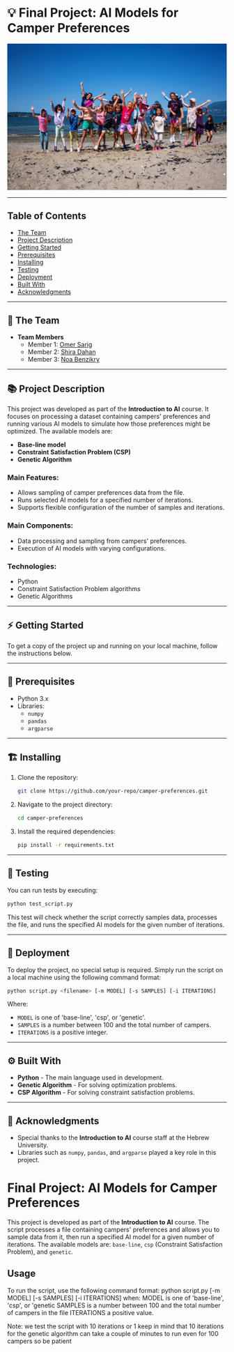 # 💡 **Final Project: AI Models for Camper Preferences**

![Project Cover Image](project_image.jpeg)


---

## Table of Contents
- [The Team](#the-team)
- [Project Description](#project-description)
- [Getting Started](#getting-started)
- [Prerequisites](#prerequisites)
- [Installing](#installing)
- [Testing](#testing)
- [Deployment](#deployment)
- [Built With](#built-with)
- [Acknowledgments](#acknowledgments)

---

## 👥 **The Team**

- **Team Members**  
  - Member 1: [Omer Sarig](omer.sarig@mail.huji.ac.il)
  - Member 2: [Shira Dahan](shira.dahan@mail.huji.ac.il)
  - Member 3: [Noa Benzikry](Noa.Benzikry@mail.huji.ac.il) 

---

## 📚 **Project Description**

This project was developed as part of the **Introduction to AI** course. It focuses on processing a dataset containing campers' preferences and running various AI models to simulate how those preferences might be optimized. The available models are:

- **Base-line model**  
- **Constraint Satisfaction Problem (CSP)**  
- **Genetic Algorithm**

### Main Features:
- Allows sampling of camper preferences data from the file.
- Runs selected AI models for a specified number of iterations.
- Supports flexible configuration of the number of samples and iterations.

### Main Components:
- Data processing and sampling from campers' preferences.
- Execution of AI models with varying configurations.

### Technologies:
- Python
- Constraint Satisfaction Problem algorithms
- Genetic Algorithms

---

## ⚡ **Getting Started**

To get a copy of the project up and running on your local machine, follow the instructions below.

---

## 🧱 **Prerequisites**

- Python 3.x
- Libraries: 
  - `numpy`
  - `pandas`
  - `argparse`

---

## 🏗️ **Installing**

1. Clone the repository:  
   ```bash
   git clone https://github.com/your-repo/camper-preferences.git
   ```
2. Navigate to the project directory:  
   ```bash
   cd camper-preferences
   ```
3. Install the required dependencies:  
   ```bash
   pip install -r requirements.txt
   ```

---

## 🧪 **Testing**

You can run tests by executing:

```bash
python test_script.py
```

This test will check whether the script correctly samples data, processes the file, and runs the specified AI models for the given number of iterations.

---

## 🚀 **Deployment**

To deploy the project, no special setup is required. Simply run the script on a local machine using the following command format:

```bash
python script.py <filename> [-m MODEL] [-s SAMPLES] [-i ITERATIONS]
```

Where:
- `MODEL` is one of 'base-line', 'csp', or 'genetic'.
- `SAMPLES` is a number between 100 and the total number of campers.
- `ITERATIONS` is a positive integer.

---

## ⚙️ **Built With**

- **Python** - The main language used in development.
- **Genetic Algorithm** - For solving optimization problems.
- **CSP Algorithm** - For solving constraint satisfaction problems.

---

## 🙏 **Acknowledgments**
- Special thanks to the **Introduction to AI** course staff at the Hebrew University.
- Libraries such as `numpy`, `pandas`, and `argparse` played a key role in this project.



# Final Project: AI Models for Camper Preferences

This project is developed as part of the **Introduction to AI** course.
The script processes a file containing campers' preferences and allows you to sample data from it,
then run a specified AI model for a given number of iterations.
The available models are: `base-line`, `csp` (Constraint Satisfaction Problem), and `genetic`.

## Usage

To run the script, use the following command format:
python script.py <filename> [-m MODEL] [-s SAMPLES] [-i ITERATIONS]
when:
MODEL is one of 'base-line', 'csp', or 'genetic
SAMPLES is a number between 100 and the total number of campers in the file
ITERATIONS a positive value.

Note: we test the script with 10 iterations or 1 keep in mind that 10 iterations for the genetic algorithm can
take a couple of minutes to run even for 100 campers so be patient



